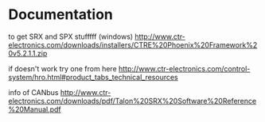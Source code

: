 # Documentation


to get SRX and SPX stufffff (windows)
http://www.ctr-electronics.com/downloads/installers/CTRE%20Phoenix%20Framework%20v5.2.1.1.zip

if doesn't work try one from here
http://www.ctr-electronics.com/control-system/hro.html#product_tabs_technical_resources

info of CANbus http://www.ctr-electronics.com/downloads/pdf/Talon%20SRX%20Software%20Reference%20Manual.pdf
